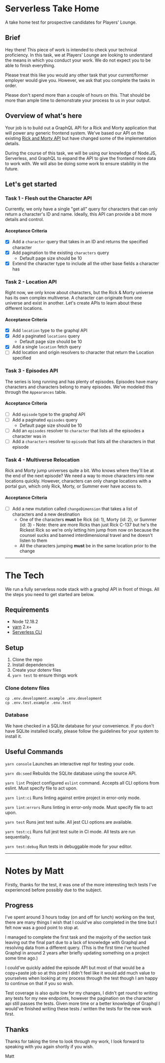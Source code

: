 # Serverless Take Home
A take home test for prospective candidates for Players' Lounge.

## Brief
Hey there! This piece of work is intended to check your technical proficiency. In this task, we at Players' Lounge are looking to understand the means in which you conduct your work. We do not expect you to be able to finish everything.

Please treat this like you would any other task that your current/former employer would give you. However, we ask that you complete the tasks in order.

Please don't spend more than a couple of hours on this. That should be more than ample time to demonstrate your process to us in your output.

## Overview of what's here
Your job is to build out a GraphQL API for a Rick and Morty application that will power any generic frontend system. We've based our API on the existing [Rick and Morty API](https://rickandmortyapi.com/) but have changed some of the implementation details.

During the course of this task, we will be using our knowledge of Node.JS, Serverless, and GraphQL to expand the API to give the frontend more data to work with. We will also be doing some work to ensure stability in the future.

## Let's get started

### Task 1 - Flesh out the Character API
Currently, we only have a single "get all" query for characters that can only return a character's ID and name. Ideally, this API can provide a bit more details and control.

#### Acceptance Criteria
- [x] Add a `character` query that takes in an ID and returns the specified character
- [x] Add pagination to the existing `characters` query
  - Default page size should be 10
- [x] Extend the character type to include all the other base fields a character has

### Task 2 - Location API
Right now, we only know about characters, but the Rick & Morty universe has its own complex multiverse. A character can originate from one universe and exist in another. Let's create APIs to learn about these different locations.

#### Acceptance Criteria
- [x] Add `location` type to the graphql API
- [x] Add a paginated `locations` query
  - Default page size should be 10
- [x] Add a single `location` fetch query
- [ ] Add location and origin resolvers to character that return the Location specified

### Task 3 - Episodes API
The series is long running and has plenty of episodes. Episodes have many characters and characters belong to many episodes. We've modeled this through the `Appearances` table.

#### Acceptance Criteria
- [ ] Add `episode` type to the graphql API
- [ ] Add a paginated `episodes` query
  - Default page size should be 10
- [ ] Add an `episodes` resolver to `character` that lists all the episodes a character was in
- [ ] Add a `characters` resolver to `episode` that lists all the characters in that episode

### Task 4 - Multiverse Relocation
Rick and Morty jump universes quite a bit. Who knows where they'll be at the end of the next episode? We need a way to move characters into new locations quickly. However, characters can only change locations with a portal gun, which only Rick, Morty, or Summer ever have access to.

#### Acceptance Criteria
- [ ] Add a new mutation called `changeDimension` that takes a list of characters and a new destination
  - One of the characters **must** be Rick (id: 1), Morty (id: 2), or Summer (id: 3) - Note: there are more Ricks than just Rick C-137 but he's the Rickest Rick so we're only letting him jump from now on because the counsel sucks and banned interdimensional travel and he doesn't listen to them
  -  All the characters jumping **must** be in the same location prior to the change

---

# The Tech
We run a fully serverless node stack with a graphql API in front of things. All the steps you need to get started are below.

## Requirements
* Node 12.18.2
* [yarn](https://yarnpkg.com/) 2.x+
* [Serverless CLI](https://www.serverless.com/framework/docs/getting-started/)

## Setup

1. Clone the repo
2. Install dependencies
3. Create your dotenv files
4. `yarn test` to ensure things work

### Clone dotenv files
```
cp .env.development.example .env.development
cp .env.test.example .env.test
```

### Database
We have checked in a SQLite database for your convenience. If you don't have SQLite installed locally, please follow the guidelines for your system to install it.

## Useful Commands
`yarn console`
Launches an interactive repl for testing your code.

`yarn db:seed`
Rebuilds the SQLite database using the source API.

`yarn lint`
Project configured `eslint` command. Accepts all CLI options from eslint. Must specify file to act upon.

`yarn lint:ci`
Runs linting against entire project in error-only mode.

`yarn lint:errors`
Runs linting in error-only mode. Must specify file to act upon.

`yarn test`
Runs jest test suite. All jest CLI options are available.

`yarn test:ci`
Runs full jest test suite in CI mode. All tests are run sequentially.

`yarn test:debug`
Run tests in debuggable mode for your editor.

--- 

# Notes by Matt

Firstly, thanks for the test, it was one of the more interesting tech tests I've experienced before possibly due to the subject. 

## Progress

I've spent around 3 hours today (on and off for lunch) working on the test, there are many things I wish that I could've also completed in the time but I felt now was a good point to stop at.

I managed to complete the first task and the majority of the section task leaving out the final part due to a lack of knowledge with Graphql and resolving data from a different query. (This is the first time i've touched Graphql in around 2 years after briefly updating something on a project some time ago.)

I could've quickly added the episode API but most of that would be a copy+paste job so at this point I didn't feel like it would add much value to yourselves when looking at my process through the test though I am happy to continue on that if you so wish.

Test coverage is also quite low for my changes, I didn't get round to writing any tests for my new endpoints, however the pagination on the character api still passes the tests. Given more time or a better knowledge of Graphql I would've finished writing these tests / written the tests for the new work first.

## Thanks

Thanks for taking the time to look through my work, I look forward to speaking with you again shortly if you wish.

Matt